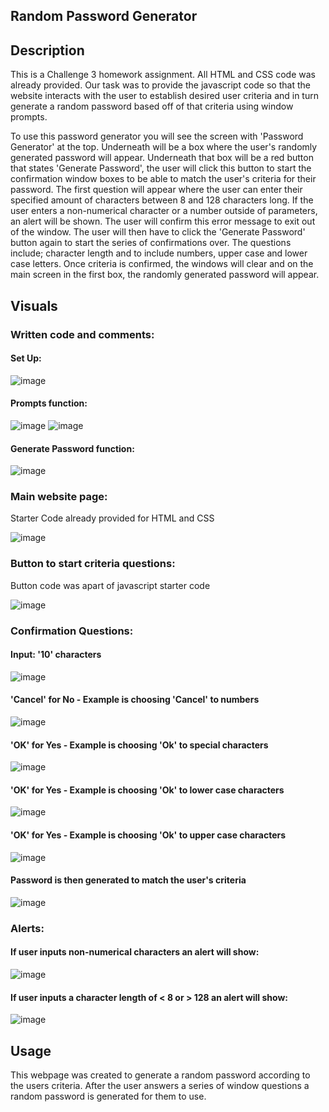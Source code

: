 ## Random Password Generator

## Description

This is a Challenge 3 homework assignment. All HTML and CSS code was already provided. Our task was to provide the javascript code so that the website interacts with the user to establish desired user criteria and in turn generate a random password based off of that criteria using window prompts.

To use this password generator you will see the screen with 'Password Generator' at the top. Underneath will be a box where the user's randomly generated password will appear. Underneath that box will be a red button that states 'Generate Password', the user will click this button to start the confirmation window boxes to be able to match the user's criteria for their password. The first question will appear where the user can enter their specified amount of characters between 8 and 128 characters long. If the user enters a non-numerical character or a number outside of parameters, an alert will be shown. The user will confirm this error message to exit out of the window. The user will then have to click the 'Generate Password' button again to start the series of confirmations over. The questions include; character length and to include numbers, upper case and lower case letters. Once criteria is confirmed, the windows will clear and on the main screen in the first box, the randomly generated password will appear. 

## Visuals

### Written code and comments:

#### Set Up:


![image](https://user-images.githubusercontent.com/118077000/208988096-fa210cdf-9573-4f76-b104-9e544ffed33f.png)


#### Prompts function:


![image](https://user-images.githubusercontent.com/118077000/208988180-86254c08-a613-4f82-89bb-5544bde6d0f2.png)
![image](https://user-images.githubusercontent.com/118077000/208988252-99653ff8-a684-4372-8127-39a550dd2cea.png)


#### Generate Password function:


![image](https://user-images.githubusercontent.com/118077000/208987763-7ba637cf-e52f-4574-980f-cf0bed14f47a.png)


### Main website page:
Starter Code already provided for HTML and CSS


![image](https://user-images.githubusercontent.com/118077000/208977604-38221033-960d-4a4d-9dc0-c0d74d9417fa.png)


### Button to start criteria questions:
Button code was apart of javascript starter code


![image](https://user-images.githubusercontent.com/118077000/208981267-fa0e0756-2924-49f2-b7de-b426ecba05b4.png)


### Confirmation Questions:

#### Input: '10' characters


![image](https://user-images.githubusercontent.com/118077000/208981482-29bd1a19-b7fc-4591-8805-f087273b56d2.png)


#### 'Cancel' for No - Example is choosing 'Cancel' to numbers


![image](https://user-images.githubusercontent.com/118077000/208981709-80111908-a8da-49c2-a735-5dd634a15a80.png)


#### 'OK' for Yes - Example is choosing 'Ok' to special characters


![image](https://user-images.githubusercontent.com/118077000/208990606-8c2b1f76-5690-4024-9a46-c042362d53a8.png)


#### 'OK' for Yes - Example is choosing 'Ok' to lower case characters


![image](https://user-images.githubusercontent.com/118077000/208982988-59ce4625-a1f4-4f13-b545-b15d58c80f4f.png)


#### 'OK' for Yes - Example is choosing 'Ok' to upper case characters


![image](https://user-images.githubusercontent.com/118077000/208983145-fbf921f9-8e58-421d-a643-c83be2327160.png)


#### Password is then generated to match the user's criteria


![image](https://user-images.githubusercontent.com/118077000/208983303-f7ba55e6-9539-4e13-9dfa-437b4609c39f.png)

### Alerts:

#### If user inputs non-numerical characters an alert will show:


![image](https://user-images.githubusercontent.com/118077000/208983729-0336d659-f064-477a-a59c-c26fe5414937.png)


#### If user inputs a character length of < 8 or > 128 an alert will show:


![image](https://user-images.githubusercontent.com/118077000/208984012-3eeecdc3-b485-4555-8eb2-5552528d0b43.png)




## Usage

This webpage was created to generate a random password according to the users criteria. After the user answers a series of window questions a random password is generated for them to use.
